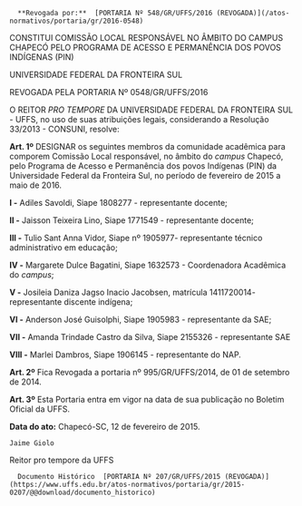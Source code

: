       **Revogada por:**  [PORTARIA Nº 548/GR/UFFS/2016 (REVOGADA)](/atos-normativos/portaria/gr/2016-0548) 

   CONSTITUI COMISSÃO LOCAL RESPONSÁVEL NO ÂMBITO DO CAMPUS CHAPECÓ PELO PROGRAMA DE ACESSO E PERMANÊNCIA DOS POVOS INDÍGENAS (PIN)  

UNIVERSIDADE FEDERAL DA FRONTEIRA SUL

 REVOGADA PELA PORTARIA Nº 0548/GR/UFFS/2016

 O REITOR *PRO TEMPORE* DA UNIVERSIDADE FEDERAL DA FRONTEIRA SUL - UFFS, no uso de suas atribuições legais, considerando a Resolução 33/2013 - CONSUNI, resolve:

 **Art. 1º** DESIGNAR os seguintes membros da comunidade acadêmica para comporem Comissão Local responsável, no âmbito do *campus* Chapecó, pelo Programa de Acesso e Permanência dos povos Indígenas (PIN) da Universidade Federal da Fronteira Sul, no período de fevereiro de 2015 a maio de 2016.

 **I -** Adiles Savoldi, Siape 1808277 - representante docente;

 **II -** Jaisson Teixeira Lino, Siape 1771549 - representante docente;

 **III -** Tulio Sant Anna Vidor, Siape nº 1905977- representante técnico administrativo em educação;

 **IV -** Margarete Dulce Bagatini, Siape 1632573 - Coordenadora Acadêmica do *campus*;

 **V -** Josileia Daniza Jagso Inacio Jacobsen, matrícula 1411720014- representante discente indígena;

 **VI -** Anderson José Guisolphi, Siape 1905983 - representante da SAE;

 **VII -** Amanda Trindade Castro da Silva, Siape 2155326 - representante SAE

 **VIII -** Marlei Dambros, Siape 1906145 - representante do NAP.

 **Art. 2º** Fica Revogada a portaria nº 995/GR/UFFS/2014, de 01 de setembro de 2014.

 **Art. 3º** Esta Portaria entra em vigor na data de sua publicação no Boletim Oficial da UFFS.

  

   **Data do ato:** Chapecó-SC, 12 de fevereiro de 2015.   
 

    Jaime Giolo   
 Reitor pro tempore da UFFS 

      Documento Histórico  [PORTARIA Nº 207/GR/UFFS/2015 (REVOGADA)](https://www.uffs.edu.br/atos-normativos/portaria/gr/2015-0207/@@download/documento_historico)     
      